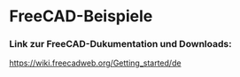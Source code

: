 # FreeCAD-Beispiele

### Link zur FreeCAD-Dukumentation und Downloads:

https://wiki.freecadweb.org/Getting_started/de
